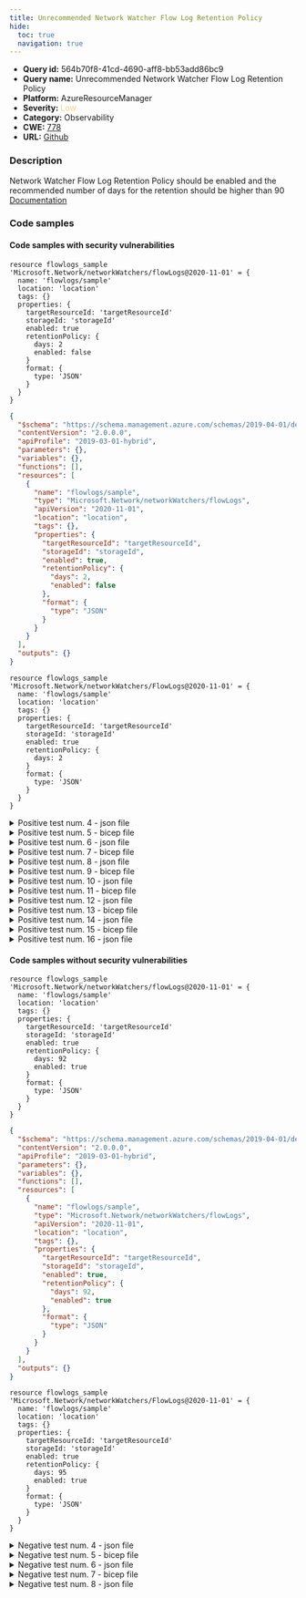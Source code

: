 ```yaml
---
title: Unrecommended Network Watcher Flow Log Retention Policy
hide:
  toc: true
  navigation: true
---
```


<style>
  .highlight .hll {
    background-color: #ff171742;
  }
  .md-content {
    max-width: 1100px;
    margin: 0 auto;
  }
</style>

-   **Query id:** 564b70f8-41cd-4690-aff8-bb53add86bc9
-   **Query name:** Unrecommended Network Watcher Flow Log Retention Policy
-   **Platform:** AzureResourceManager
-   **Severity:** <span style="color:#edd57e">Low</span>
-   **Category:** Observability
-   **CWE:** <a href="https://cwe.mitre.org/data/definitions/778.html" onclick="newWindowOpenerSafe(event, 'https://cwe.mitre.org/data/definitions/778.html')">778</a>
-   **URL:** [Github](https://github.com/Checkmarx/kics/tree/master/assets/queries/azureResourceManager/unrecommended_network_watcher_flow_log_retention_policy)

### Description
Network Watcher Flow Log Retention Policy should be enabled and the recommended number of days for the retention should be higher than 90<br>
[Documentation](https://docs.microsoft.com/en-us/azure/templates/microsoft.network/2019-11-01/networkwatchers/flowlogs?tabs=json#retentionpolicyparameters-object)

### Code samples
#### Code samples with security vulnerabilities
```bicep title="Positive test num. 1 - bicep file" hl_lines="10 11"
resource flowlogs_sample 'Microsoft.Network/networkWatchers/flowLogs@2020-11-01' = {
  name: 'flowlogs/sample'
  location: 'location'
  tags: {}
  properties: {
    targetResourceId: 'targetResourceId'
    storageId: 'storageId'
    enabled: true
    retentionPolicy: {
      days: 2
      enabled: false
    }
    format: {
      type: 'JSON'
    }
  }
}

```
```json title="Positive test num. 2 - json file" hl_lines="20 21"
{
  "$schema": "https://schema.management.azure.com/schemas/2019-04-01/deploymentTemplate.json#",
  "contentVersion": "2.0.0.0",
  "apiProfile": "2019-03-01-hybrid",
  "parameters": {},
  "variables": {},
  "functions": [],
  "resources": [
    {
      "name": "flowlogs/sample",
      "type": "Microsoft.Network/networkWatchers/flowLogs",
      "apiVersion": "2020-11-01",
      "location": "location",
      "tags": {},
      "properties": {
        "targetResourceId": "targetResourceId",
        "storageId": "storageId",
        "enabled": true,
        "retentionPolicy": {
          "days": 2,
          "enabled": false
        },
        "format": {
          "type": "JSON"
        }
      }
    }
  ],
  "outputs": {}
}

```
```bicep title="Positive test num. 3 - bicep file" hl_lines="9 10"
resource flowlogs_sample 'Microsoft.Network/networkWatchers/FlowLogs@2020-11-01' = {
  name: 'flowlogs/sample'
  location: 'location'
  tags: {}
  properties: {
    targetResourceId: 'targetResourceId'
    storageId: 'storageId'
    enabled: true
    retentionPolicy: {
      days: 2
    }
    format: {
      type: 'JSON'
    }
  }
}

```
<details><summary>Positive test num. 4 - json file</summary>

```json hl_lines="19 20"
{
  "$schema": "https://schema.management.azure.com/schemas/2019-04-01/deploymentTemplate.json#",
  "contentVersion": "2.0.0.0",
  "apiProfile": "2019-03-01-hybrid",
  "parameters": {},
  "variables": {},
  "functions": [],
  "resources": [
    {
      "name": "flowlogs/sample",
      "type": "Microsoft.Network/networkWatchers/FlowLogs",
      "apiVersion": "2020-11-01",
      "location": "location",
      "tags": {},
      "properties": {
        "targetResourceId": "targetResourceId",
        "storageId": "storageId",
        "enabled": true,
        "retentionPolicy": {
          "days": 2
        },
        "format": {
          "type": "JSON"
        }
      }
    }
  ],
  "outputs": {}
}

```
</details>
<details><summary>Positive test num. 5 - bicep file</summary>

```bicep hl_lines="5"
resource flowlogs_sample 'Microsoft.Network/networkWatchers/FlowLogs@2020-11-01' = {
  name: 'flowlogs/sample'
  location: 'location'
  tags: {}
  properties: {
    targetResourceId: 'targetResourceId'
    storageId: 'storageId'
    enabled: true
    format: {
      type: 'JSON'
    }
  }
}

```
</details>
<details><summary>Positive test num. 6 - json file</summary>

```json hl_lines="15"
{
  "$schema": "https://schema.management.azure.com/schemas/2019-04-01/deploymentTemplate.json#",
  "contentVersion": "2.0.0.0",
  "apiProfile": "2019-03-01-hybrid",
  "parameters": {},
  "variables": {},
  "functions": [],
  "resources": [
    {
      "name": "flowlogs/sample",
      "type": "Microsoft.Network/networkWatchers/FlowLogs",
      "apiVersion": "2020-11-01",
      "location": "location",
      "tags": {},
      "properties": {
        "targetResourceId": "targetResourceId",
        "storageId": "storageId",
        "enabled": true,
        "format": {
          "type": "JSON"
        }
      }
    }
  ],
  "outputs": {}
}

```
</details>
<details><summary>Positive test num. 7 - bicep file</summary>

```bicep hl_lines="5"
resource flowlogs_sample 'Microsoft.Network/networkWatchers/FlowLogs@2020-11-01' = {
  name: 'flowlogs/sample'
  location: 'location'
  tags: {}
  properties: {
    targetResourceId: 'targetResourceId'
    storageId: 'storageId'
    retentionPolicy: {
      days: 95
      enabled: true
    }
    format: {
      type: 'JSON'
    }
  }
}

```
</details>
<details><summary>Positive test num. 8 - json file</summary>

```json hl_lines="15"
{
  "$schema": "https://schema.management.azure.com/schemas/2019-04-01/deploymentTemplate.json#",
  "contentVersion": "2.0.0.0",
  "apiProfile": "2019-03-01-hybrid",
  "parameters": {},
  "variables": {},
  "functions": [],
  "resources": [
    {
      "name": "flowlogs/sample",
      "type": "Microsoft.Network/networkWatchers/FlowLogs",
      "apiVersion": "2020-11-01",
      "location": "location",
      "tags": {},
      "properties": {
        "targetResourceId": "targetResourceId",
        "storageId": "storageId",
        "retentionPolicy": {
          "days": 95,
          "enabled": true
        },
        "format": {
          "type": "JSON"
        }
      }
    }
  ],
  "outputs": {}
}

```
</details>
<details><summary>Positive test num. 9 - bicep file</summary>

```bicep hl_lines="10 11"
resource flowlogs_sample 'Microsoft.Network/networkWatchers/flowLogs@2020-11-01' = {
  name: 'flowlogs/sample'
  location: 'location'
  tags: {}
  properties: {
    targetResourceId: 'targetResourceId'
    storageId: 'storageId'
    enabled: true
    retentionPolicy: {
      days: 2
      enabled: false
    }
    format: {
      type: 'JSON'
    }
  }
}

```
</details>
<details><summary>Positive test num. 10 - json file</summary>

```json hl_lines="22 23"
{
  "properties": {
    "template": {
      "$schema": "https://schema.management.azure.com/schemas/2019-04-01/deploymentTemplate.json#",
      "contentVersion": "2.0.0.0",
      "apiProfile": "2019-03-01-hybrid",
      "parameters": {},
      "variables": {},
      "functions": [],
      "resources": [
        {
          "name": "flowlogs/sample",
          "type": "Microsoft.Network/networkWatchers/flowLogs",
          "apiVersion": "2020-11-01",
          "location": "location",
          "tags": {},
          "properties": {
            "targetResourceId": "targetResourceId",
            "storageId": "storageId",
            "enabled": true,
            "retentionPolicy": {
              "days": 2,
              "enabled": false
            },
            "format": {
              "type": "JSON"
            }
          }
        }
      ],
      "outputs": {}
    },
    "parameters": {}
  },
  "kind": "template",
  "type": "Microsoft.Blueprint/blueprints/artifacts",
  "name": "myTemplate"
}

```
</details>
<details><summary>Positive test num. 11 - bicep file</summary>

```bicep hl_lines="9 10"
resource flowlogs_sample 'Microsoft.Network/networkWatchers/FlowLogs@2020-11-01' = {
  name: 'flowlogs/sample'
  location: 'location'
  tags: {}
  properties: {
    targetResourceId: 'targetResourceId'
    storageId: 'storageId'
    enabled: true
    retentionPolicy: {
      days: 2
    }
    format: {
      type: 'JSON'
    }
  }
}

```
</details>
<details><summary>Positive test num. 12 - json file</summary>

```json hl_lines="21 22"
{
  "properties": {
    "template": {
      "$schema": "https://schema.management.azure.com/schemas/2019-04-01/deploymentTemplate.json#",
      "contentVersion": "2.0.0.0",
      "apiProfile": "2019-03-01-hybrid",
      "parameters": {},
      "variables": {},
      "functions": [],
      "resources": [
        {
          "name": "flowlogs/sample",
          "type": "Microsoft.Network/networkWatchers/FlowLogs",
          "apiVersion": "2020-11-01",
          "location": "location",
          "tags": {},
          "properties": {
            "targetResourceId": "targetResourceId",
            "storageId": "storageId",
            "enabled": true,
            "retentionPolicy": {
              "days": 2
            },
            "format": {
              "type": "JSON"
            }
          }
        }
      ],
      "outputs": {}
    },
    "parameters": {}
  },
  "kind": "template",
  "type": "Microsoft.Blueprint/blueprints/artifacts",
  "name": "myTemplate"
}

```
</details>
<details><summary>Positive test num. 13 - bicep file</summary>

```bicep hl_lines="5"
resource flowlogs_sample 'Microsoft.Network/networkWatchers/FlowLogs@2020-11-01' = {
  name: 'flowlogs/sample'
  location: 'location'
  tags: {}
  properties: {
    targetResourceId: 'targetResourceId'
    storageId: 'storageId'
    enabled: true
    format: {
      type: 'JSON'
    }
  }
}

```
</details>
<details><summary>Positive test num. 14 - json file</summary>

```json hl_lines="17"
{
  "properties": {
    "template": {
      "$schema": "https://schema.management.azure.com/schemas/2019-04-01/deploymentTemplate.json#",
      "contentVersion": "2.0.0.0",
      "apiProfile": "2019-03-01-hybrid",
      "parameters": {},
      "variables": {},
      "functions": [],
      "resources": [
        {
          "name": "flowlogs/sample",
          "type": "Microsoft.Network/networkWatchers/FlowLogs",
          "apiVersion": "2020-11-01",
          "location": "location",
          "tags": {},
          "properties": {
            "targetResourceId": "targetResourceId",
            "storageId": "storageId",
            "enabled": true,
            "format": {
              "type": "JSON"
            }
          }
        }
      ],
      "outputs": {}
    },
    "parameters": {}
  },
  "kind": "template",
  "type": "Microsoft.Blueprint/blueprints/artifacts",
  "name": "myTemplate"
}

```
</details>
<details><summary>Positive test num. 15 - bicep file</summary>

```bicep hl_lines="5"
resource flowlogs_sample 'Microsoft.Network/networkWatchers/FlowLogs@2020-11-01' = {
  name: 'flowlogs/sample'
  location: 'location'
  tags: {}
  properties: {
    targetResourceId: 'targetResourceId'
    storageId: 'storageId'
    retentionPolicy: {
      days: 95
      enabled: true
    }
    format: {
      type: 'JSON'
    }
  }
}

```
</details>
<details><summary>Positive test num. 16 - json file</summary>

```json hl_lines="17"
{
  "properties": {
    "template": {
      "$schema": "https://schema.management.azure.com/schemas/2019-04-01/deploymentTemplate.json#",
      "contentVersion": "2.0.0.0",
      "apiProfile": "2019-03-01-hybrid",
      "parameters": {},
      "variables": {},
      "functions": [],
      "resources": [
        {
          "name": "flowlogs/sample",
          "type": "Microsoft.Network/networkWatchers/FlowLogs",
          "apiVersion": "2020-11-01",
          "location": "location",
          "tags": {},
          "properties": {
            "targetResourceId": "targetResourceId",
            "storageId": "storageId",
            "retentionPolicy": {
              "days": 95,
              "enabled": true
            },
            "format": {
              "type": "JSON"
            }
          }
        }
      ],
      "outputs": {}
    },
    "parameters": {}
  },
  "kind": "template",
  "type": "Microsoft.Blueprint/blueprints/artifacts",
  "name": "myTemplate"
}

```
</details>


#### Code samples without security vulnerabilities
```bicep title="Negative test num. 1 - bicep file"
resource flowlogs_sample 'Microsoft.Network/networkWatchers/flowLogs@2020-11-01' = {
  name: 'flowlogs/sample'
  location: 'location'
  tags: {}
  properties: {
    targetResourceId: 'targetResourceId'
    storageId: 'storageId'
    enabled: true
    retentionPolicy: {
      days: 92
      enabled: true
    }
    format: {
      type: 'JSON'
    }
  }
}

```
```json title="Negative test num. 2 - json file"
{
  "$schema": "https://schema.management.azure.com/schemas/2019-04-01/deploymentTemplate.json#",
  "contentVersion": "2.0.0.0",
  "apiProfile": "2019-03-01-hybrid",
  "parameters": {},
  "variables": {},
  "functions": [],
  "resources": [
    {
      "name": "flowlogs/sample",
      "type": "Microsoft.Network/networkWatchers/flowLogs",
      "apiVersion": "2020-11-01",
      "location": "location",
      "tags": {},
      "properties": {
        "targetResourceId": "targetResourceId",
        "storageId": "storageId",
        "enabled": true,
        "retentionPolicy": {
          "days": 92,
          "enabled": true
        },
        "format": {
          "type": "JSON"
        }
      }
    }
  ],
  "outputs": {}
}

```
```bicep title="Negative test num. 3 - bicep file"
resource flowlogs_sample 'Microsoft.Network/networkWatchers/FlowLogs@2020-11-01' = {
  name: 'flowlogs/sample'
  location: 'location'
  tags: {}
  properties: {
    targetResourceId: 'targetResourceId'
    storageId: 'storageId'
    enabled: true
    retentionPolicy: {
      days: 95
      enabled: true
    }
    format: {
      type: 'JSON'
    }
  }
}

```
<details><summary>Negative test num. 4 - json file</summary>

```json
{
  "$schema": "https://schema.management.azure.com/schemas/2019-04-01/deploymentTemplate.json#",
  "contentVersion": "2.0.0.0",
  "apiProfile": "2019-03-01-hybrid",
  "parameters": {},
  "variables": {},
  "functions": [],
  "resources": [
    {
      "name": "flowlogs/sample",
      "type": "Microsoft.Network/networkWatchers/FlowLogs",
      "apiVersion": "2020-11-01",
      "location": "location",
      "tags": {},
      "properties": {
        "targetResourceId": "targetResourceId",
        "storageId": "storageId",
        "enabled": true,
        "retentionPolicy": {
          "days": 95,
          "enabled": true
        },
        "format": {
          "type": "JSON"
        }
      }
    }
  ],
  "outputs": {}
}

```
</details>
<details><summary>Negative test num. 5 - bicep file</summary>

```bicep
resource flowlogs_sample 'Microsoft.Network/networkWatchers/flowLogs@2020-11-01' = {
  name: 'flowlogs/sample'
  location: 'location'
  tags: {}
  properties: {
    targetResourceId: 'targetResourceId'
    storageId: 'storageId'
    enabled: true
    retentionPolicy: {
      days: 92
      enabled: true
    }
    format: {
      type: 'JSON'
    }
  }
}

```
</details>
<details><summary>Negative test num. 6 - json file</summary>

```json
{
  "properties": {
    "template": {
      "$schema": "https://schema.management.azure.com/schemas/2019-04-01/deploymentTemplate.json#",
      "contentVersion": "2.0.0.0",
      "apiProfile": "2019-03-01-hybrid",
      "parameters": {},
      "variables": {},
      "functions": [],
      "resources": [
        {
          "name": "flowlogs/sample",
          "type": "Microsoft.Network/networkWatchers/flowLogs",
          "apiVersion": "2020-11-01",
          "location": "location",
          "tags": {},
          "properties": {
            "targetResourceId": "targetResourceId",
            "storageId": "storageId",
            "enabled": true,
            "retentionPolicy": {
              "days": 92,
              "enabled": true
            },
            "format": {
              "type": "JSON"
            }
          }
        }
      ],
      "outputs": {}
    },
    "parameters": {}
  },
  "kind": "template",
  "type": "Microsoft.Blueprint/blueprints/artifacts",
  "name": "myTemplate"
}

```
</details>
<details><summary>Negative test num. 7 - bicep file</summary>

```bicep
resource flowlogs_sample 'Microsoft.Network/networkWatchers/FlowLogs@2020-11-01' = {
  name: 'flowlogs/sample'
  location: 'location'
  tags: {}
  properties: {
    targetResourceId: 'targetResourceId'
    storageId: 'storageId'
    enabled: true
    retentionPolicy: {
      days: 95
      enabled: true
    }
    format: {
      type: 'JSON'
    }
  }
}

```
</details>
<details><summary>Negative test num. 8 - json file</summary>

```json
{
  "properties": {
    "template": {
      "$schema": "https://schema.management.azure.com/schemas/2019-04-01/deploymentTemplate.json#",
      "contentVersion": "2.0.0.0",
      "apiProfile": "2019-03-01-hybrid",
      "parameters": {},
      "variables": {},
      "functions": [],
      "resources": [
        {
          "name": "flowlogs/sample",
          "type": "Microsoft.Network/networkWatchers/FlowLogs",
          "apiVersion": "2020-11-01",
          "location": "location",
          "tags": {},
          "properties": {
            "targetResourceId": "targetResourceId",
            "storageId": "storageId",
            "enabled": true,
            "retentionPolicy": {
              "days": 95,
              "enabled": true
            },
            "format": {
              "type": "JSON"
            }
          }
        }
      ],
      "outputs": {}
    },
    "parameters": {}
  },
  "kind": "template",
  "type": "Microsoft.Blueprint/blueprints/artifacts",
  "name": "myTemplate"
}

```
</details>
